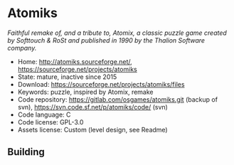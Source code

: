 # Atomiks

_Faithful remake of, and a tribute to, Atomix, a classic puzzle game created by Softtouch & RoSt and published in 1990 by the Thalion Software company._

- Home: http://atomiks.sourceforge.net/, https://sourceforge.net/projects/atomiks
- State: mature, inactive since 2015
- Download: https://sourceforge.net/projects/atomiks/files
- Keywords: puzzle, inspired by Atomix, remake
- Code repository: https://gitlab.com/osgames/atomiks.git (backup of svn), https://svn.code.sf.net/p/atomiks/code/ (svn)
- Code language: C
- Code license: GPL-3.0
- Assets license: Custom (level design, see Readme)

## Building

